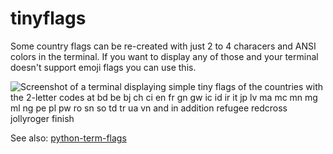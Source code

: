 tinyflags
=========

Some country flags can be re-created with just 2 to 4 characers and ANSI colors
in the terminal. If you want to display any of those and your terminal doesn't
support emoji flags you can use this.

![Screenshot of a terminal displaying simple tiny flags of the countries with
the 2-letter codes at bd be bj ch ci en fr gn gw ic id ir it jp lv ma mc mn
mg ml ng pe pl pw ro sn so td tr ua vn and in addition refugee redcross
jollyroger finish](https://assets.chaos.social/media_attachments/files/113/892/549/271/282/623/original/f0d473cd82d907e7.png)

See also: [python-term-flags](https://github.com/panzi/python-term-flags)
